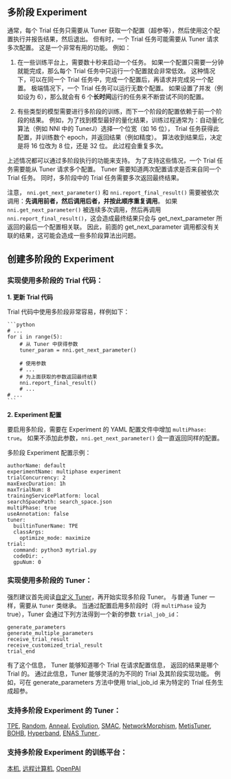 ## 多阶段 Experiment

通常，每个 Trial 任务只需要从 Tuner 获取一个配置（超参等），然后使用这个配置执行并报告结果，然后退出。 但有时，一个 Trial 任务可能需要从 Tuner 请求多次配置。 这是一个非常有用的功能。 例如：

1. 在一些训练平台上，需要数十秒来启动一个任务。 如果一个配置只需要一分钟就能完成，那么每个 Trial 任务中只运行一个配置就会非常低效。 这种情况下，可以在同一个 Trial 任务中，完成一个配置后，再请求并完成另一个配置。 极端情况下，一个 Trial 任务可以运行无数个配置。 如果设置了并发（例如设为 6），那么就会有 6 个**长时间**运行的任务来不断尝试不同的配置。

2. 有些类型的模型需要进行多阶段的训练，而下一个阶段的配置依赖于前一个阶段的结果。 例如，为了找到模型最好的量化结果，训练过程通常为：自动量化算法（例如 NNI 中的 TunerJ）选择一个位宽（如 16 位）， Trial 任务获得此配置，并训练数个 epoch，并返回结果（例如精度）。 算法收到结果后，决定是将 16 位改为 8 位，还是 32 位。 此过程会重复多次。

上述情况都可以通过多阶段执行的功能来支持。 为了支持这些情况，一个 Trial 任务需要能从 Tuner 请求多个配置。 Tuner 需要知道两次配置请求是否来自同一个 Trial 任务。 同时，多阶段中的 Trial 任务需要多次返回最终结果。

注意， `nni.get_next_parameter()` 和 `nni.report_final_result()` 需要被依次调用：**先调用前者，然后调用后者，并按此顺序重复调用**。 如果 `nni.get_next_parameter()` 被连续多次调用，然后再调用 `nni.report_final_result()`，这会造成最终结果只会与 get_next_parameter 所返回的最后一个配置相关联。 因此，前面的 get_next_parameter 调用都没有关联的结果，这可能会造成一些多阶段算法出问题。

## 创建多阶段的 Experiment

### 实现使用多阶段的 Trial 代码：

**1. 更新 Trial 代码**

Trial 代码中使用多阶段非常容易，样例如下：

    ```python
    # ...
    for i in range(5):
        # 从 Tuner 中获得参数
        tuner_param = nni.get_next_parameter()
    
        # 使用参数
        # ...
        # 为上面获取的参数返回最终结果
        nni.report_final_result()
        # ...
    # ...
    ```
    

**2. Experiment 配置**

要启用多阶段，需要在 Experiment 的 YAML 配置文件中增加 `multiPhase: true`。 如果不添加此参数，`nni.get_next_parameter()` 会一直返回同样的配置。

多阶段 Experiment 配置示例：

    authorName: default
    experimentName: multiphase experiment
    trialConcurrency: 2
    maxExecDuration: 1h
    maxTrialNum: 8
    trainingServicePlatform: local
    searchSpacePath: search_space.json
    multiPhase: true
    useAnnotation: false
    tuner:
      builtinTunerName: TPE
      classArgs:
        optimize_mode: maximize
    trial:
      command: python3 mytrial.py
      codeDir: .
      gpuNum: 0
    

### 实现使用多阶段的 Tuner：

强烈建议首先阅读[自定义 Tuner](https://nni.readthedocs.io/zh/latest/Tuner/CustomizeTuner.html)，再开始实现多阶段 Tuner。 与普通 Tuner 一样，需要从 `Tuner` 类继承。 当通过配置启用多阶段时（将 `multiPhase` 设为 true），Tuner 会通过下列方法得到一个新的参数 `trial_job_id`：

    generate_parameters
    generate_multiple_parameters
    receive_trial_result
    receive_customized_trial_result
    trial_end
    

有了这个信息， Tuner 能够知道哪个 Trial 在请求配置信息， 返回的结果是哪个 Trial 的。 通过此信息，Tuner 能够灵活的为不同的 Trial 及其阶段实现功能。 例如，可在 generate_parameters 方法中使用 trial_job_id 来为特定的 Trial 任务生成超参。

### 支持多阶段 Experiment 的 Tuner：

[TPE](../Tuner/HyperoptTuner.md), [Random](../Tuner/HyperoptTuner.md), [Anneal](../Tuner/HyperoptTuner.md), [Evolution](../Tuner/EvolutionTuner.md), [SMAC](../Tuner/SmacTuner.md), [NetworkMorphism](../Tuner/NetworkmorphismTuner.md), [MetisTuner](../Tuner/MetisTuner.md), [BOHB](../Tuner/BohbAdvisor.md), [Hyperband](../Tuner/HyperbandAdvisor.md), [ENAS Tuner ](https://github.com/countif/enas_nni/blob/master/nni/examples/tuners/enas/nni_controller_ptb.py).

### 支持多阶段 Experiment 的训练平台：

[本机](../TrainingService/LocalMode.md), [远程计算机](../TrainingService/RemoteMachineMode.md), [OpenPAI](../TrainingService/PaiMode.md)